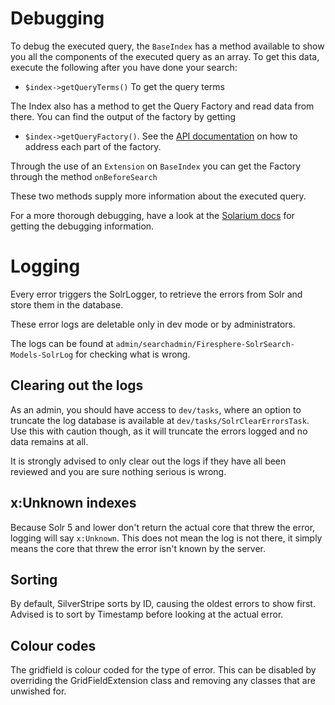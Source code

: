 # Debugging

To debug the executed query, the `BaseIndex` has a method available to show you all the components of the executed query 
as an array. To get this data, execute the following after you have done your search:
- `$index->getQueryTerms()` To get the query terms

The Index also has a method to get the Query Factory and read data from there.
You can find the output of the factory by getting
- `$index->getQueryFactory()`. See the [API documentation](https://firesphere.github.io/solr-api/classes/Firesphere.SolrSearch.Factories.QueryComponentFactory.html) on how to address each part of the factory.

Through the use of an `Extension` on `BaseIndex` you can get the Factory through the method `onBeforeSearch`

These two methods supply more information about the executed query.

For a more thorough debugging, have a look at the [Solarium docs](https://solarium.readthedocs.io/en/stable/queries/select-query/building-a-select-query/components/debug-component/) for getting the debugging information.

# Logging

Every error triggers the SolrLogger, to retrieve the errors from Solr and store them in the database.

These error logs are deletable only in dev mode or by administrators.

The logs can be found at `admin/searchadmin/Firesphere-SolrSearch-Models-SolrLog` for checking what is wrong.

## Clearing out the logs

As an admin, you should have access to `dev/tasks`, where an option to truncate the log database is available at
`dev/tasks/SolrClearErrorsTask`. Use this with caution though, as it will truncate the errors logged and no data remains
at all.

It is strongly advised to only clear out the logs if they have all been reviewed and you are sure nothing serious is wrong.

## x:Unknown indexes

Because Solr 5 and lower don't return the actual core that threw the error, logging will say `x:Unknown`. This does not mean
the log is not there, it simply means the core that threw the error isn't known by the server.

## Sorting

By default, SilverStripe sorts by ID, causing the oldest errors to show first. Advised is to sort by Timestamp before looking at the actual error.

## Colour codes

The gridfield is colour coded for the type of error. This can be disabled by overriding the GridFieldExtension class and removing
any classes that are unwished for.
